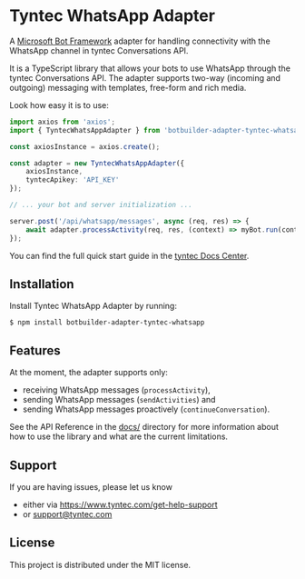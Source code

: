 # Tyntec WhatsApp Adapter

A [Microsoft Bot Framework](https://www.botframework.com/) adapter for handling
connectivity with the WhatsApp channel in tyntec Conversations API.

It is a TypeScript library that allows your bots to use WhatsApp through the
tyntec Conversations API. The adapter supports two-way (incoming and outgoing)
messaging with templates, free-form and rich media.

Look how easy it is to use:

```typescript
import axios from 'axios';
import { TyntecWhatsAppAdapter } from 'botbuilder-adapter-tyntec-whatsapp';

const axiosInstance = axios.create();

const adapter = new TyntecWhatsAppAdapter({
    axiosInstance,
    tyntecApikey: 'API_KEY'
});

// ... your bot and server initialization ...

server.post('/api/whatsapp/messages', async (req, res) => {
    await adapter.processActivity(req, res, (context) => myBot.run(context));
});
```

You can find the full quick start guide in the [tyntec Docs Center](https://www.tyntec.com/docs/whatsapp-business-api-integration-microsoft-bot-framework).


## Installation

Install Tyntec WhatsApp Adapter by running:

```shell
$ npm install botbuilder-adapter-tyntec-whatsapp
```


## Features

At the moment, the adapter supports only:

* receiving WhatsApp messages (`processActivity`),
* sending WhatsApp messages (`sendActivities`) and
* sending WhatsApp messages proactively (`continueConversation`).

See the API Reference in the [docs/](./docs) directory for more information
about how to use the library and what are the current limitations.


## Support

If you are having issues, please let us know
* either via https://www.tyntec.com/get-help-support
* or support@tyntec.com

## License

This project is distributed under the MIT license.
